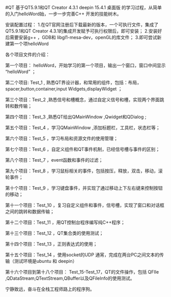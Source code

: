 #QT 
基于QT5.9.1和QT Creator 4.3.1 deepin 15.4.1 桌面版 的学习过程，从简单的入门helloWord始，一步一步完善C++ 开发的技能树木。

安装配置过程：
1.在QT官网注册后下载最新的版本，一个可执行文件，集成了QT5.9.1和QT Creator 4.3.1的集成开发赋予可执行权限后，即可安装；
2.安装好后需要安装g++ ，GDB和 libgl1-mesa-dev，openGL的库文件；
3.即可尝试新建第一个项helloWord

各个项目文件的介绍：


第一个项目： helloWord，开始学习的第一个项目，输出一个窗口，窗口中间显示 “helloWord” ；

第二个项目: Test_1 , 熟悉QT界设计器，和常用的组件，包括：布局，spacer,button,container,input Widgets,displayWidget ；

第三个项目：Test_2 ,熟悉信号和槽概念，通过自定义信号和槽，实现两个界面跳转和数传输；

第四个项目：Test_3 ,熟悉QT给出QMainWindow ,Qwidget和QDialog ;

第五个项目：Test_4 ，学习QMainWindow ,添加标题栏，工具栏，状态栏等；

第六个项目：Test_5 ，学习布局和资源文件的使用管理；

第七个项目：Test_6 ，自定义组件和QT事件机制，已经信号槽与事件的区别；

第八个项目：Test_7 ，event函数和事件的过滤；

第九个项目：Test_8 ，学习鼠标相关的事件，包括按压，释放，双击，移动，滚轮事件；

第十个项目：Test_9 ，学习键盘事件，并实现了通过移动上下左右键来控制按钮的移动；

第十一个项目：Test_10 ，复习自定义组件和事件，信号槽，实现了窗口和对话框之间的跳转和数据传输；

第十二个项目：Test_11 ，用QT控制台程序编写纯C++程序；

第十三个项目：Test_12 ，QT集合类的使用测试；

第十四个项目：Test_13 ，正则表达式的使用；

第十五个项目：Test_14 ，使用socket的UDP 通宵，完成在两台PC之间文本的传输（测试环境是ubuntu 和 deepin）


第十六个项目到第十八个项目： Test_15-Test_17，QT的文件操作，包括 QFIle ,QDataStream,QTextStream,QBuffer以及QFileInfo的使用测试。



宁静致远，奋斗在全栈工程师路上的程序狗。
